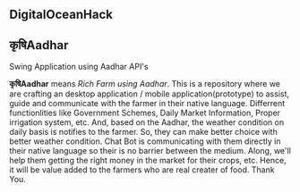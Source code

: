 ## DigitalOceanHack

## कृषिAadhar

Swing Application using Aadhar API's

 **कृषिAadhar** means *Rich Farm using Aadhar*. This is a repository where we are crafting an desktop application / mobile application(prototype) to assist, guide and communicate with the farmer in their native language. Differrent functionlities like Government Schemes, Daily Market Information, Proper irrigation system, etc. And, based on the Aadhar, the weather condition on daily basis is notifies to the farmer. So, they can make better choice with better weather condition. Chat Bot is communicating with them directly in their native language so their is no barrier between the medium. Along, we'll help them getting the right money in the market for their crops, etc. Hence, it will be value added to the farmers who are real creater of food. Thank You.
